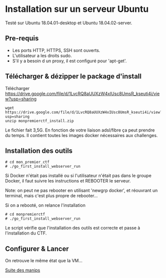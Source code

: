 # Installation sur un serveur Ubuntu



Testé sur Ubuntu 18.04.01-desktop et Ubuntu 18.04.02-server. 

## Pre-requis

- Les ports HTTP, HTTPS, SSH sont ouverts.
- L'utilisateur a les droits sudo.
- S'il y a besoin d un proxy, il est configuré pour 'apt-get'.


## Télécharger & dézipper le package d'install


Télécharger https://drive.google.com/file/d/1LvcRQ8aUUXzW4xIUsc8UmsR_kseuti4i/view?usp=sharing

````
wget https://drive.google.com/file/d/1LvcRQ8aUUXzW4xIUsc8UmsR_kseuti4i/view?usp=sharing
unzip monpremierctf_install.zip
````
Le fichier fait 3,5G. En fonction de votre liaison adsl/fibre ça peut prendre du temps.
Il contient toutes les images docker nécessaires aux challenges.



## Installation des outils

```
# cd mon_premier_ctf
# ./go_first_install_webserver_run
```

Si Docker n'était pas installé ou si l'utilisateur n'était pas dans le groupe Docker, il faut suivre les instructions et <red>REBOOTER</red> le serveur.

Note: on peut ne pas rebooter en utilisant 'newgrp docker', et réouvrant un terminal, mais c'est plus propre de rebooter...

Si on a rebooté, on relance l'installation
```
# cd monpremierctf
# ./go_first_install_webserver_run
```

Le script vérifie que l'installation des outils est correcte et passe à l'installation du CTF.

## Configurer & Lancer

On retrouve le même état que la VM...

[Suite des manips](install_vm.md#Personnaliser-un-peu-la-config)



